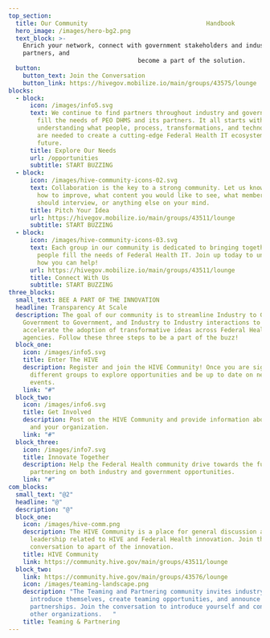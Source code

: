 ```yaml
---
top_section:
  title: Our Community                                 Handbook
  hero_image: /images/hero-bg2.png
  text_block: >-
    Enrich your network, connect with government stakeholders and industry
    partners, and
                                    become a part of the solution.
  button:
    button_text: Join the Conversation
    button_link: https://hivegov.mobilize.io/main/groups/43575/lounge
blocks:
  - block:
      icon: /images/info5.svg
      text: We continue to find partners throughout industry and government to help
        fill the needs of PEO DHMS and its partners. It all starts with
        understanding what people, process, transformations, and technologies
        are needed to create a cutting-edge Federal Health IT ecosystem of the
        future.
      title: Explore Our Needs
      url: /opportunities
      subtitle: START BUZZING
  - block:
      icon: /images/hive-community-icons-02.svg
      text: Collaboration is the key to a strong community. Let us know your ideas on
        how to improve, what content you would like to see, what members we
        should interview, or anything else on your mind.
      title: Pitch Your Idea
      url: https://hivegov.mobilize.io/main/groups/43511/lounge
      subtitle: START BUZZING
  - block:
      icon: /images/hive-community-icons-03.svg
      text: Each group in our community is dedicated to bringing together the right
        people fill the needs of Federal Health IT. Join up today to understand
        how you can help!
      url: https://hivegov.mobilize.io/main/groups/43511/lounge
      title: Connect With Us
      subtitle: START BUZZING
three_blocks:
  small_text: BEE A PART OF THE INNOVATION
  headline: Transparency At Scale
  description: The goal of our community is to streamline Industry to Government,
    Government to Government, and Industry to Industry interactions to
    accelerate the adoption of transformative ideas across Federal Health
    agencies. Follow these three steps to be a part of the buzz!
  block_one:
    icon: /images/info5.svg
    title: Enter The HIVE
    description: Register and join the HIVE Community! Once you are signed up, join
      different groups to explore opportunities and be up to date on news and
      events.
    link: "#"
  block_two:
    icon: /images/info6.svg
    title: Get Involved
    description: Post on the HIVE Community and provide information about yourself
      and your organization.
    link: "#"
  block_three:
    icon: /images/info7.svg
    title: Innovate Together
    description: Help the Federal Health community drive towards the future by
      partnering on both industry and government opportunities.
    link: "#"
com_blocks:
  small_text: "@2"
  headline: "@"
  description: "@"
  block_one:
    icon: /images/hive-comm.png
    description: The HIVE Community is a place for general discussion and thought
      leadership related to HIVE and Federal Health innovation. Join the
      conversation to apart of the innovation.
    title: HIVE Community
    link: https://community.hive.gov/main/groups/43511/lounge
  block_two:
    link: https://community.hive.gov/main/groups/43576/lounge
    icon: /images/teaming-landscape.png
    description: "The Teaming and Partnering community invites industry members to
      introduce themselves, create teaming opportunities, and announce
      partnerships. Join the conversation to introduce yourself and connect with
      other organizations.   "
    title: Teaming & Partnering
---
```

